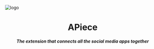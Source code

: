 ![logo](https://raw.githubusercontent.com/JBYT27/APiece/main/icons/logo_128.jpeg)

<h1 align="center"> APiece </h1> 
<h5 align="center"> The extension that connects all the social media apps together </h5>

